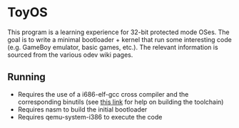 # ToyOS

This program is a learning experience for 32-bit protected mode OSes. The goal is to write a minimal bootloader + kernel that run some interesting code (e.g. GameBoy emulator, basic games, etc.). The relevant information is sourced from the various odev wiki pages.

## Running

- Requires the use of a i686-elf-gcc cross compiler and the corresponding binutils (see [this link](https://wiki.osdev.org/GCC_Cross-Compiler) for help on building the toolchain)
- Requires nasm to build the initial bootloader
- Requires qemu-system-i386 to execute the code
